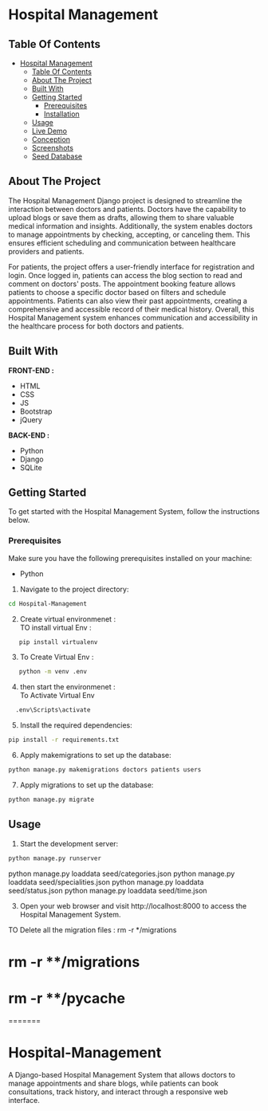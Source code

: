 # Hospital Management 

## Table Of Contents

- [Hospital Management](#hospital-management)
  - [Table Of Contents](#table-of-contents)
  - [About The Project](#about-the-project)
  - [Built With](#built-with)
  - [Getting Started](#getting-started)
    - [Prerequisites](#prerequisites)
    - [Installation](#installation)
  - [Usage](#usage)
  - [Live Demo](#live-demo)
  - [Conception](#conception)
  - [Screenshots](#screenshots)
  - [Seed Database](#seed-database)

## About The Project

The Hospital Management Django project is designed to streamline the interaction between doctors and patients. Doctors have the capability to upload blogs or save them as drafts, allowing them to share valuable medical information and insights. Additionally, the system enables doctors to manage appointments by checking, accepting, or canceling them. This ensures efficient scheduling and communication between healthcare providers and patients.

For patients, the project offers a user-friendly interface for registration and login. Once logged in, patients can access the blog section to read and comment on doctors' posts. The appointment booking feature allows patients to choose a specific doctor based on filters and schedule appointments. Patients can also view their past appointments, creating a comprehensive and accessible record of their medical history. Overall, this Hospital Management system enhances communication and accessibility in the healthcare process for both doctors and patients.

## Built With

**FRONT-END :**
- HTML
- CSS 
 - JS
- Bootstrap
- jQuery

**BACK-END :**
 - Python
- Django
- SQLite

## Getting Started

To get started with the Hospital Management System, follow the instructions below.

### Prerequisites

Make sure you have the following prerequisites installed on your machine:

- Python 


1. Navigate to the project directory:
```bash 
cd Hospital-Management
```
2. Create virtual environmenet  :  
  TO install virtual Env : 
```bash
   pip install virtualenv  
```
3. To Create Virtual Env : 
```bash
   python -m venv .env  
```
4. then start the environmenet :  
To Activate Virtual Env
```bash
  .env\Scripts\activate
```
5. Install the required dependencies:
```bash
pip install -r requirements.txt
```

6. Apply makemigrations to set up the database:
```bash 
python manage.py makemigrations doctors patients users
```
7. Apply migrations to set up the database:
```bash 
python manage.py migrate
```


## Usage

1. Start the development server:  
```bash
python manage.py runserver
```
<!-- for seed command-->
python manage.py loaddata seed/categories.json 
python manage.py loaddata seed/specialities.json
python manage.py loaddata seed/status.json
python manage.py loaddata seed/time.json

3. Open your web browser and visit http://localhost:8000 to access the Hospital Management System.


TO Delete all the migration files : rm -r */migrations
# rm -r **/migrations
# rm -r **/__pycache__
=======
# Hospital-Management
A Django-based Hospital Management System that allows doctors to manage appointments and share blogs, while patients can book consultations, track history, and interact through a responsive web interface.
